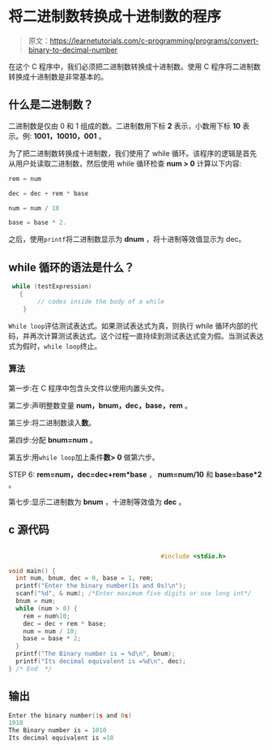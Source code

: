 # 将二进制数转换成十进制数的程序

> 原文：<https://learnetutorials.com/c-programming/programs/convert-binary-to-decimal-number>

在这个 C 程序中，我们必须把二进制数转换成十进制数。使用 C 程序将二进制数转换成十进制数是非常基本的。

## 什么是二进制数？

二进制数是仅由 0 和 1 组成的数。二进制数用下标 **2** 表示，小数用下标 **10** 表示。例: **1001，10010，001** 。

为了把二进制数转换成十进制数，我们使用了 while 循环。该程序的逻辑是首先从用户处读取二进制数，然后使用 while 循环检查 **num > 0** 计算以下内容:

```c
rem = num 

dec = dec + rem * base

num = num / 10 

base = base * 2.
```

之后，使用`printf`将二进制数显示为 **dnum** ，将十进制等效值显示为 dec。

## while 循环的语法是什么？

```c
 while (testExpression)
   {
        // codes inside the body of a while
    } 
```

`While loop`评估测试表达式。如果测试表达式为真，则执行 while 循环内部的代码，并再次计算测试表达式。这个过程一直持续到测试表达式变为假。当测试表达式为假时，`while loop`终止。

### 算法

第一步:在 C 程序中包含头文件以使用内置头文件。

第二步:声明整数变量 **num，bnum，dec，base，rem** 。

第三步:将二进制数读入**数**。

第四步:分配 **bnum=num** 。

第五步:用`while loop`加上条件**数> 0** 做第六步。

STEP 6: **rem=num，dec=dec+rem*base** ， **num=num/10** 和 **base=base*2** 。

第七步:显示二进制数为 **bnum** ，十进制等效值为 **dec** 。

## c 源代码

```c

                                          #include <stdio.h>

void main() {
  int num, bnum, dec = 0, base = 1, rem;
  printf("Enter the binary number(1s and 0s)\n");
  scanf("%d", & num); /*Enter maximum five digits or use long int*/
  bnum = num;
  while (num > 0) {
    rem = num%10;
    dec = dec + rem * base;
    num = num / 10;
    base = base * 2;
  }
  printf("The Binary number is = %d\n", bnum);
  printf("Its decimal equivalent is =%d\n", dec);
} /* End  */

```

## 输出

```c
Enter the binary number(1s and 0s)
1010
The Binary number is = 1010
Its decimal equivalent is =10 
```